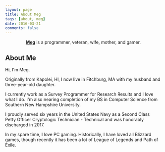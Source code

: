 ```yaml
---
layout: page
title: About Meg
tags: [about, meg]
date: 2016-03-21
comments: false
---
```

    
<center><a href="https://megalgarin.github.io"><b>Meg</b></a> is a programmer, veteran, wife, mother, and gamer.</center>

## About Me
Hi, I'm Meg.

Originally from Kapolei, HI, I now live in Fitchburg, MA with my husband and three-year-old daughter.

I currently work as a Survey Programmer for Research Results and I love what I do.  I'm also nearing completion of my BS in Computer Science from Southern New Hampshire University.

I proudly served six years in the United States Navy as a Second Class Petty Officer Cryptologic Technician - Technical and was honorably discharged in 2017.

In my spare time, I love PC gaming.  Historically, I have loved all Blizzard games, though recently it has been a lot of League of Legends and Path of Exile.


